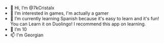 - 👋 Hi, I’m @7kCristalx
- 👀 I’m interested in games, I'm actually a gamer
- 🌱 I’m currently learning Spanish because it's easy to learn and it's fun! You can Learn it on Duolingo! I recommend this app on learning.
- 💞️ I’m 10
- 📫 I'm Georgian

<!---
7kCristalx/7kCristalx is a ✨ special ✨ repository because its `README.md` (this file) appears on your GitHub profile.
You can click the Preview link to take a look at your changes.
--->
